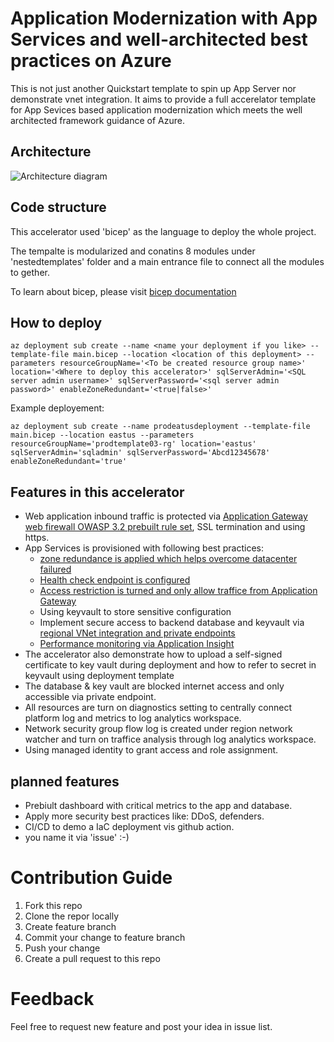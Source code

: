 # Application Modernization with App Services and well-architected best practices on Azure

This is not just another Quickstart template to spin up App Server nor demonstrate vnet integration. It aims to provide a full accerelator template for App Sevices based application modernization which meets the well architected framework guidance of Azure.

## Architecture 
![Architecture diagram](https://raw.githubusercontent.com/KietNhiTran/appmodernized-with-appservice-well-architected-accelerator/main/images/appmodernized-with-appservice-well-architected-accelerator.jpg)

## Code structure
This accelerator used 'bicep' as the language to deploy the whole project.

The tempalte is modularized and conatins 8 modules under 'nestedtemplates' folder and a main entrance file to connect all the modules to gether.  

To learn about bicep, please visit [bicep documentation](https://docs.microsoft.com/en-us/azure/azure-resource-manager/bicep/overview)

## How to deploy
```console
az deployment sub create --name <name your deployment if you like> --template-file main.bicep --location <location of this deployment> --parameters resourceGroupName='<To be created resource group name>' location='<Where to deploy this accelerator>' sqlServerAdmin='<SQL server admin username>' sqlServerPassword='<sql server admin password>' enableZoneRedundant='<true|false>'
```

Example deployement:
```console
az deployment sub create --name prodeatusdeployment --template-file main.bicep --location eastus --parameters resourceGroupName='prodtemplate03-rg' location='eastus' sqlServerAdmin='sqladmin' sqlServerPassword='Abcd12345678' enableZoneRedundant='true'
```

## Features in this accelerator
- Web application inbound traffic is protected via [Application Gateway web firewall OWASP 3.2 prebuilt rule set](https://docs.microsoft.com/en-us/azure/web-application-firewall/ag/application-gateway-crs-rulegroups-rules?tabs=owasp32), SSL termination and using https.
- App Services is provisioned with following best practices:
    - [zone redundance is applied which helps overcome datacenter failured ](https://docs.microsoft.com/en-us/azure/app-service/how-to-zone-redundancy)
    - [Health check endpoint is configured](https://docs.microsoft.com/en-us/azure/app-service/monitor-instances-health-check)
    - [Access restriction is turned and only allow traffice from Application Gateway](https://docs.microsoft.com/en-us/azure/app-service/networking/app-gateway-with-service-endpoints#integration-with-app-service-multi-tenant)
    - Using keyvault to store sensitive configuration
    - Implement secure access to backend database and keyvault via [regional VNet integration and private endpoints](https://docs.microsoft.com/en-us/azure/app-service/configure-vnet-integration-enable)
    - [Performance monitoring via Application Insight](https://docs.microsoft.com/en-us/azure/app-service/monitor-app-service)
- The accelerator also demonstrate how to upload a self-signed certificate to key vault during deployment and how to refer to secret in keyvault using deployment template
- The database & key vault are blocked internet access and only accessible via private endpoint.
- All resources are turn on diagnostics setting to centrally connect platform log and metrics to log analytics workspace.
- Network security group flow log is created under region network watcher and turn on traffice analysis through log analytics workspace.
- Using managed identity to grant access and role assignment.

## planned features
- Prebiult dashboard with critical metrics to the app and database.
- Apply more security best practices like: DDoS, defenders.
- CI/CD to demo a IaC deployment vis github action.
- you name it via 'issue' :-)

# Contribution Guide
1. Fork this repo
2. Clone the repor locally
3. Create feature branch
4. Commit your change to feature branch
5. Push your change
6. Create a pull request to this repo

# Feedback
Feel free to request new feature and post your idea in issue list. 

